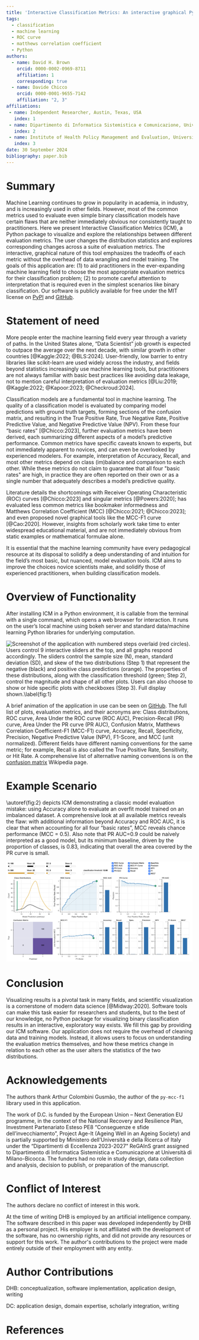 ```yaml
---
title: 'Interactive Classification Metrics: An interactive graphical Python package for building robust intuition for classification model evaluation'
tags:
  - classification
  - machine learning
  - ROC curve
  - matthews correlation coefficient
  - Python
authors:
  - name: David H. Brown
    orcid: 0000-0002-0969-8711
    affiliation: 1
    corresponding: true
  - name: Davide Chicco
    orcid: 0000-0001-9655-7142
    affiliation: "2, 3"
affiliations:
 - name: Independent Researcher, Austin, Texas, USA
   index: 1
 - name: Dipartimento di Informatica Sistemistica e Comunicazione, Università di Milano-Bicocca, Milan, Italy
   index: 2
 - name: Institute of Health Policy Management and Evaluation, University of Toronto, Toronto, Ontario, Canada
   index: 3
date: 30 September 2024
bibliography: paper.bib
---
```


# Summary

Machine Learning continues to grow in popularity in academia, in industry, and
is increasingly used in other fields. However, most of the common metrics used
to evaluate even simple binary classification models have certain flaws that
are neither immediately obvious nor consistently taught to practitioners. Here
we present Interactive Classification Metrics (ICM), a Python package to
visualize and explore the relationships between different evaluation metrics.
The user changes the distribution statistics and explores corresponding
changes across a suite of evaluation metrics. The interactive, graphical
nature of this tool emphasizes the tradeoffs of each metric without the
overhead of data wrangling and model training. The goals of this application
are: (1) to aid practitioners in the ever-expanding machine learning field to
choose the most appropriate evaluation metrics for their classification
problem; (2) to promote careful attention to interpretation that is required
even in the simplest scenarios like binary classification. Our software
is publicly available for free under the MIT license on
[PyPI](https://pypi.org/project/interactive-classification-metrics/) and
[GitHub](https://github.com/davhbrown/interactive_classification_metrics).

# Statement of need

More people enter the machine learning field every year through a variety of
paths. In the United States alone, “Data Scientist” job growth is expected to
outpace the average over the next decade, with similar growth in other
countries [@Kaggle:2022; @BLS:2024]. User-friendly, low barrier to entry
libraries like scikit-learn are used widely across the industry, and fields
beyond statistics increasingly use machine learning tools, but practitioners
are not always familiar with basic best practices like avoiding data leakage,
not to mention careful interpretation of evaluation metrics
[@Liu:2019; @Kaggle:2022; @Kapoor:2023; @Checkroud:2024].

Classification models are a fundamental tool in machine learning. The quality
of a classification model is evaluated by comparing model predictions with
ground truth targets, forming sections of the confusion matrix, and resulting
in the True Positive Rate, True Negative Rate, Positive Predictive Value, and
Negative Predictive Value (NPV). From these four “basic rates”
[@Chicco:2023], further evaluation metrics have been derived, each
summarizing different aspects of a model’s predictive performance. Common
metrics have specific caveats known to experts, but not immediately apparent
to novices, and can even be overlooked by experienced modelers. For example,
interpretation of Accuracy, Recall, and most other metrics depend on class
(im)balance and comparison to each other. While these metrics do not claim to
guarantee that all four "basic rates" are high, in practice they are often
reported on their own or as a single number that adequately describes a
model’s predictive quality.

Literature details the shortcomings with Receiver Operating Characteristic
(ROC) curves [@Chicco:2023] and singular metrics [@Powers:2020]; has
evaluated less common metrics like bookmaker informedness and Matthews
Correlation Coefficient (MCC) [@Chicco:2021; @Chicco:2023]; and even
proposed novel graphical tools like the MCC-F1 curve [@Cao:2020]. However,
insights from scholarly work take time to enter widespread educational
material, and are not immediately obvious from static examples or mathematical
formulae alone.

It is essential that the machine learning community have every pedagogical
resource at its disposal to solidify a deep understanding of and intuition for
the field’s most basic, but nuanced, model evaluation tools. ICM aims to
improve the choices novice scientists make, and solidify those of experienced
practitioners, when building classification models.


# Overview of Functionality

After installing ICM in a Python environment, it is callable from the terminal
with a single command, which opens a web browser for interaction. It runs on
the user’s local machine using bokeh server and standard data/machine learning
Python libraries for underlying computation.

![Screenshot of the application with numbered steps overlaid (red circles). Users control 9 interactive sliders at the top, and all graphs respond accordingly. The sliders control the sample size (N), mean, standard deviation (SD), and skew of the two distributions (Step 1) that represent the negative (black) and positive class predictions (orange). The properties of these distributions, along with the classification threshold (green; Step 2), control the magnitude and shape of all other plots. Users can also choose to show or hide specific plots with checkboxes (Step 3). Full display shown.\label{fig:1}](Figure1.png)

A brief animation of the application in use can be seen on
[GitHub](https://github.com/davhbrown/interactive_classification_metrics). The
full list of plots, evaluation metrics, and their acronyms are: Class
distributions, ROC curve, Area Under the ROC curve (ROC AUC), Precision-Recall
(PR) curve, Area Under the PR curve (PR AUC), Confusion Matrix, Matthews
Correlation Coefficient-F1 (MCC-F1) curve, Accuracy, Recall, Specificity,
Precision, Negative Predictive Value (NPV), F1-Score, and MCC (unit
normalized). Different fields have different naming conventions for the same
metric; for example, Recall is also called the True Positive Rate,
Sensitivity, or Hit Rate. A comprehensive list of alternative
naming conventions is on the
[confusion matrix](https://en.wikipedia.org/wiki/Confusion_matrix#Table_of_confusion)
Wikipedia page.

# Example Scenario

\autoref{fig:2} depicts ICM demonstrating a classic model evaluation mistake:
using Accuracy alone to evaluate an overfit model trained on an imbalanced
dataset. A comprehensive look at all available metrics reveals the flaw: with
additional information beyond Accuracy and ROC AUC, it is clear that when
accounting for all four “basic rates”, MCC reveals chance performance
(MCC = 0.5). Also note that PR AUC=0.9 could be naively interpreted as a good
model, but its minimum baseline, driven by the proportion of classes,
is 0.83, indicating that overall the area covered by the PR curve is small.

![The classic flaw of Accuracy on an imbalanced dataset. The negative class (black) has N=100 examples, the positive class (orange) has N=500. The classification threshold (green) is set extremely low to represent a model that predicts everything as the positive class, yet achieves over 80% Accuracy due to the proportions of the two classes in the dataset.\label{fig:2}](Figure2.png)

# Conclusion
Visualizing results is a pivotal task in many fields, and scientific
visualization is a cornerstone of modern data science [@Midway:2020].
Software tools can make this task easier for researchers and students, but to
the best of our knowledge, no Python package for visualizing binary
classification results in an interactive, exploratory way exists. We fill this
gap by providing our ICM software. Our application does not require the
overhead of cleaning data and training models. Instead, it allows users to
focus on understanding the evaluation metrics themselves, and how these
metrics change in relation to each other as the user alters the statistics of
the two distributions.

# Acknowledgements

The authors thank Arthur Colombini Gusmão, the author of the `py-mcc-f1`
library used in this application.

The work of D.C. is funded by the European Union – Next Generation EU
programme, in the context of the National Recovery and Resilience Plan,
Investment Partenariato Esteso PE8 “Conseguenze e sfide dell’invecchiamento”,
Project Age-It (Ageing Well in an Ageing Society) and is partially supported
by Ministero dell’Università e della Ricerca of Italy under the “Dipartimenti
di Eccellenza 2023-2027” ReGAInS grant assigned to Dipartimento di Informatica
Sistemistica e Comunicazione at Università di Milano-Bicocca. The funders had
no role in study design, data collection and analysis, decision to publish, or
preparation of the manuscript.

# Conflict of Interest

The authors declare no conflict of interest in this work.

At the time of writing DHB is employed by an artificial intelligence company.
The software described in this paper was developed independently by DHB as a
personal project. His employer is not affiliated with the development of the
software, has no ownership rights, and did not provide any resources or
support for this work. The author's contributions to the project were made
entirely outside of their employment with any entity.

# Author Contributions

DHB: conceptualization, software implementation, application design, writing

DC: application design, domain expertise, scholarly integration, writing

# References
